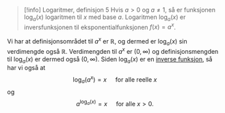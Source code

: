> [!info] Logaritmer, definisjon 5
> Hvis $a>0$ og $a\neq 1$, så er funksjonen $\log_a(x)$ logaritmen til $x$ med base $a$. Logaritmen $\log_a(x)$ er inversfunksjonen til eksponentialfunksjonen $f(x)=a^x$.

Vi har at definisjonsområdet til $a^x$ er $\mathbb{R}$, og dermed er $\log_a(x)$ sin verdimengde også $\mathbb{R}$. Verdimengden til $a^x$ er $(0,\infty)$ og definisjonsmengden til $\log_a(x)$ er dermed også $(0,\infty)$. Siden $\log_a(x)$ er en [inverse funksjon](Kapittel%203%20-%20transendentale%20funksjoner/3.%20Spesielle%20funksjoner/Inverse%20funksjoner.md), så har vi også at
$$\log_a(a^x)=x \quad \text{ for alle reelle } x$$
og
$$a^{\log_a(x)}=x \quad \text{ for alle } x > 0.$$

